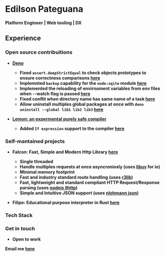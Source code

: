 # Edilson Pateguana

<b>Platform Engineer<b/> | <b>Web tooling</b> | <b>DX<b/>

## Experience

### Open source contribuitions
- [Deno](https://github.com/denoland/deno)
  - Fixed `assert.deepStrictEqual` to check objects prototypes to ensure correctness comparisons [here](https://github.com/denoland/deno/pull/29428)
  - Implemnted `backup` capability for the `node:sqite` module [here](https://github.com/denoland/deno/pull/29842)
  - Implemented the reloading of envirnoment variables from env files when --watch flag is passed [here](https://github.com/denoland/deno/pull/29555)
  - Fixed conflit when directory name has same name of a task [here](https://github.com/denoland/deno/pull/29538)
  - Allow uninstall multiples global packages  at once with `deno uninstall --global lib1 lib2 lib3` [here](https://github.com/denoland/deno/pull/29352)

- [Lemon: an expermental purely safe compiler](https://github.com/yazaldefilimone/lemon)
  - Added `If expression` support to the compiler [here](https://github.com/yazaldefilimone/lemon/pull/38)

### Self-mantained projects
- <b>Falcon</b>: Fast, Simple and Modern Http Library [here](https://github.com/Falcon-Industries/falcon)
  - Single threaded
  - Handle multiples requests at once asyncroniosly (uses [libuv](https://github.com/libuv/libuv) for io)
  - Minimal memory footprint
  - Fast and industry standard route handling (uses [r3lib](https://github.com/c9s/r3))
  - Fast, lightweight and standard compliant HTTP Request/Response parsing (uses [nodejs llhttp](https://github.com/nodejs/llhttp))
  - Simple and Intuitive JSON support (uses [nlohmann json](https://github.com/nlohmann/json))

- <b>Filipe</b>: Educational purpose interpreter in Rust [here](https://github.com/edilson258/filipe)

### Tech Stack

### Get in touch

- <b>Open to work</b>

Email me [here](mailto:dev.258.edilson@gmail.com)
